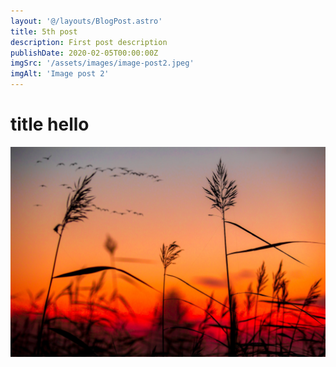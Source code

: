 ```yaml
---
layout: '@/layouts/BlogPost.astro'
title: 5th post
description: First post description
publishDate: 2020-02-05T00:00:00Z
imgSrc: '/assets/images/image-post2.jpeg'
imgAlt: 'Image post 2'
---
```


# title hello

![Random image](/src/images/random.jpeg)
